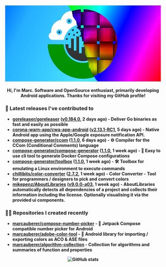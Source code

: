 <p align="center">
	<img src="https://raw.githubusercontent.com/marcauberer/marcauberer/master/images/frontpage-image.jpg">
	<br><br>
	<b>Hi, I'm Marc. Software and OpenSource enthusiast, primarily developing Android applications. Thanks for visiting my GitHub profile!
</p>

### 🚀 Latest releases I've contributed to


- [goreleaser/goreleaser](https://github.com/goreleaser/goreleaser) ([v0.184.0](https://github.com/goreleaser/goreleaser/releases/tag/v0.184.0), 2 days ago) - Deliver Go binaries as fast and easily as possible
- [corona-warn-app/cwa-app-android](https://github.com/corona-warn-app/cwa-app-android) ([v2.13.1-RC1](https://github.com/corona-warn-app/cwa-app-android/releases/tag/v2.13.1-RC1), 5 days ago) - Native Android app using the Apple/Google exposure notification API.
- [compose-generator/ccom](https://github.com/compose-generator/ccom) ([1.1.0](https://github.com/compose-generator/ccom/releases/tag/1.1.0), 6 days ago) - ⚙️ Compiler for the CCom (Conditional Comments) language
- [compose-generator/compose-generator](https://github.com/compose-generator/compose-generator) ([1.1.0](https://github.com/compose-generator/compose-generator/releases/tag/1.1.0), 1 week ago) - 🐳 Easy to use cli tool to generate Docker Compose configurations
- [compose-generator/toolbox](https://github.com/compose-generator/toolbox) ([1.1.0](https://github.com/compose-generator/toolbox/releases/tag/1.1.0), 1 week ago) - 🛠️ Toolbox for emulating a Linux environment to execute commands
- [chillibits/color-converter](https://github.com/chillibits/color-converter) ([2.7.2](https://github.com/chillibits/color-converter/releases/tag/2.7.2), 1 week ago) - Color Converter - Tool for programmers / designers to pick and convert colors
- [mikepenz/AboutLibraries](https://github.com/mikepenz/AboutLibraries) ([v9.0.0-a03](https://github.com/mikepenz/AboutLibraries/releases/tag/v9.0.0-a03), 1 week ago) - AboutLibraries automatically detects all dependencies of a project and collects their information including the license. Optionally visualising it via the provided ui components.

### 👨‍💻 Repositories I created recently
- [marcauberer/compose-number-picker](https://github.com/marcauberer/compose-number-picker) - 🔢 Jetpack Compose compatible number picker for Android
- [marcauberer/adobe-color-tool](https://github.com/marcauberer/adobe-color-tool) - 🎨 Android library for importing / exporting colors as ACO &amp; ASE files
- [marcauberer/algorithm-collection](https://github.com/marcauberer/algorithm-collection) - Collection for algorithms and summaries of function and properties

<p align="center">
	<img src="https://github-readme-stats.vercel.app/api?username=marcauberer&show_icons=true&theme=dark" alt="GitHub stats">
</p>
